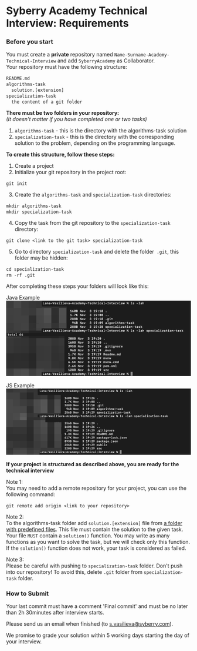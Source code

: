 # Syberry Academy Technical Interview: Requirements

### Before you start
You must create a **private** repository named `Name-Surname-Academy-Technical-Interview` and add `SyberryAcademy` as Collaborator. <br>
Your repository must have the following structure: <br>

```
README.md
algorithms-task
  solution.[extension]
specialization-task
  the content of a git folder
```

**There must be two folders in your repository:** <br>
_(It doesn't matter if you have completed one or two tasks)_

1. `algorithms-task` - this is the directory with the algorithms-task solution
2. `specialization-task` - this is the directory with the corresponding solution to the problem, depending on the programming language.

**To create this structure, follow these steps:**
1. Create a project
2. Initialize your git repository in the project root: 
```
git init
```
3. Create the `algorithms-task` and `specialization-task` directories: 
```
mkdir algorithms-task
mkdir specialization-task
```
4. Copy the task from the git repository to the `specialization-task` directory:
``` 
git clone <link to the git task> specialization-task
```
5. Go to directory `specialization-task` and delete the folder` .git`, this folder may be hidden:
```
cd specialization-task
rm -rf .git
```

After completing these steps your folders will look like this: <br>

Java Example <br>
![java-image](files/java-image.png) <br>

JS Example <br>
![js-image](files/js-image.png) <br>

**If your project is structured as described above, you are ready for the technical interview**

Note 1: <br>
You may need to add a remote repository for your project, you can use the following command:
```
git remote add origin <link to your repository>
```

Note 2: <br>
To the algorithms-task folder add `solution.[extension]` file from [a folder with predefined files](https://github.com/SyberryAcademy/Syberry-Academy-Technical-Interview-Algorithms/tree/master/predefined-files). This file must contain the solution to the given task. Your file `MUST` contain a `solution()` function. You may write as many functions as you want to solve the task, but we will check only this function. If the `solution()` function does not work, your task is considered as failed. <br>

Note 3: <br>
Please be careful with pushing to `specialization-task` folder. Don't push into our repository! To avoid this, delete `.git` folder from `specialization-task` folder.<br>

### How to Submit
Your last commit must have a comment 'Final commit' and must be no later than 2h 30minutes after interview starts.

Please send us an email when finished (to s.vasilieva@syberry.com).

We promise to grade your solution within 5 working days starting the day of your interview.
